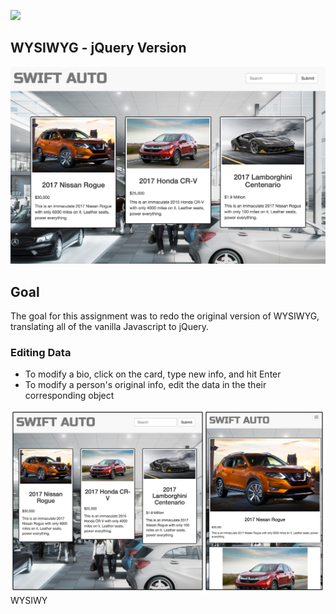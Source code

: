 ![](http://nashvillesoftwareschool.com/images/NSS-logo-horizontal-small.jpg)

## WYSIWYG - jQuery Version

![Car](https://github.com/nss-evening-cohort-05/spa-milestone-challenge-webbdm/blob/challenge/img/Swift.png)

## Goal
The goal for this assignment was to redo the original version of WYSIWYG, translating all of the vanilla Javascript to jQuery.

### Editing Data
- To modify a bio, click on the card, type new info, and hit Enter 
- To modify a person's original info, edit the data in the their corresponding object

![Car](https://github.com/nss-evening-cohort-05/spa-milestone-challenge-webbdm/blob/challenge/img/SwiftAuto.jpg)
WYSIWY 